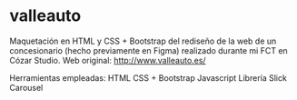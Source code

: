 # valleauto
Maquetación en HTML y CSS + Bootstrap del rediseño de la web de un concesionario (hecho previamente en Figma) realizado durante mi FCT en Cózar Studio. Web original: http://www.valleauto.es/

Herramientas empleadas:
    HTML
    CSS + Bootstrap
    Javascript
    Librería Slick Carousel